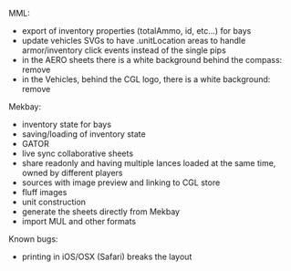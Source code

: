 MML:
- export of inventory properties (totalAmmo, id, etc...) for bays
- update vehicles SVGs to have .unitLocation areas to handle armor/inventory click events instead of the single pips
- in the AERO sheets there is a white background behind the compass: remove
- in the Vehicles, behind the CGL logo, there is a white background: remove

Mekbay:
- inventory state for bays
- saving/loading of inventory state
- GATOR
- live sync collaborative sheets
- share readonly and having multiple lances loaded at the same time, owned by different players
- sources with image preview and linking to CGL store
- fluff images
- unit construction
- generate the sheets directly from Mekbay
- import MUL and other formats

Known bugs:
- printing in iOS/OSX (Safari) breaks the layout
